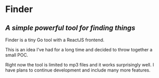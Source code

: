 # Finder
## _A simple powerful tool for finding things_

Finder is a tiny Go tool with a ReactJS frontend.

This is an idea I've had for a long time and decided to throw together a small POC.

Right now the tool is limited to mp3 files and it works surprisingly well. I have plans to continue development and include many more features. 
